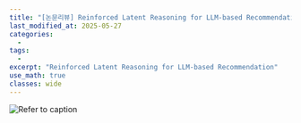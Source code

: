 ```yaml
---
title: "[논문리뷰] Reinforced Latent Reasoning for LLM-based Recommendation"
last_modified_at: 2025-05-27
categories:
  - 
tags:
  - 
excerpt: "Reinforced Latent Reasoning for LLM-based Recommendation"
use_math: true
classes: wide
---
```



![Refer to caption](https://arxiv.org/html/2505.19092v1/x1.png)